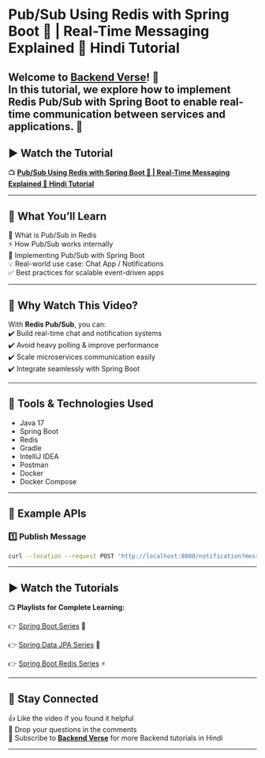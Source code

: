 # Pub/Sub Using Redis with Spring Boot 🚀 | Real-Time Messaging Explained 🌿 Hindi Tutorial  

Welcome to **[Backend Verse](https://www.youtube.com/@BackendVerse)**! 🎥  
In this tutorial, we explore how to implement **Redis Pub/Sub with Spring Boot** to enable **real-time communication** between services and applications. 🚀
---

## ▶ Watch the Tutorial

📺 **[Pub/Sub Using Redis with Spring Boot 🚀 | Real-Time Messaging Explained 🌿 Hindi Tutorial](https://youtu.be/Vj7elNiqyDw)**

---

## 📝 What You’ll Learn
📌 What is Pub/Sub in Redis  
⚡ How Pub/Sub works internally  
🔑 Implementing Pub/Sub with Spring Boot  
💡 Real-world use case: Chat App / Notifications  
✅ Best practices for scalable event-driven apps

---

## 🎯 Why Watch This Video?
With **Redis Pub/Sub**, you can:  
✔️ Build real-time chat and notification systems  
✔️ Avoid heavy polling & improve performance  
✔️ Scale microservices communication easily  
✔️ Integrate seamlessly with Spring Boot

---

## 🔧 Tools & Technologies Used
- Java 17
- Spring Boot
- Redis
- Gradle
- IntelliJ IDEA
- Postman
- Docker
- Docker Compose

---

## 🔗 Example APIs

### 1️⃣ Publish Message
```bash
curl --location --request POST 'http://localhost:8080/notification?message=Breaking%20News%20and%20todays%20sports'
````

---

## ▶ Watch the Tutorials

📺 **Playlists for Complete Learning:**

👉 [Spring Boot Series](https://www.youtube.com/playlist?list=PLdUn31k8Q721HBdMQzyl403o-bUtd31Wb) 🚀

👉 [Spring Data JPA Series](https://www.youtube.com/playlist?list=PLdUn31k8Q720FEKVfXrV0DKEgP7Mp1NuX) 💾

👉 [Spring Boot Redis Series](https://www.youtube.com/playlist?list=PLdUn31k8Q721tgtkv1sfPJrvmi6-t3ijp) ⚡

---

## 📢 Stay Connected

👍 Like the video if you found it helpful  
💬 Drop your questions in the comments  
🔔 Subscribe to **[Backend Verse](https://www.youtube.com/@BackendVerse)** for more Backend tutorials in Hindi

---